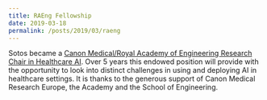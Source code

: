```yaml
---
title: RAEng Fellowship
date: 2019-03-18
permalink: /posts/2019/03/raeng
---
```

Sotos became a [Canon Medical/Royal Academy of Engineering Research Chair in
Healthcare
AI](https://www.raeng.org.uk/news/news-releases/2019/march/academy-announces-2019-research-chairs-and-senior).
Over 5 years this endowed position will provide with the opportunity to look
into distinct challenges in using and deploying AI in healthcare settings. It is
thanks to the generous support of Canon Medical Research Europe, the Academy and
the School of Engineering.
